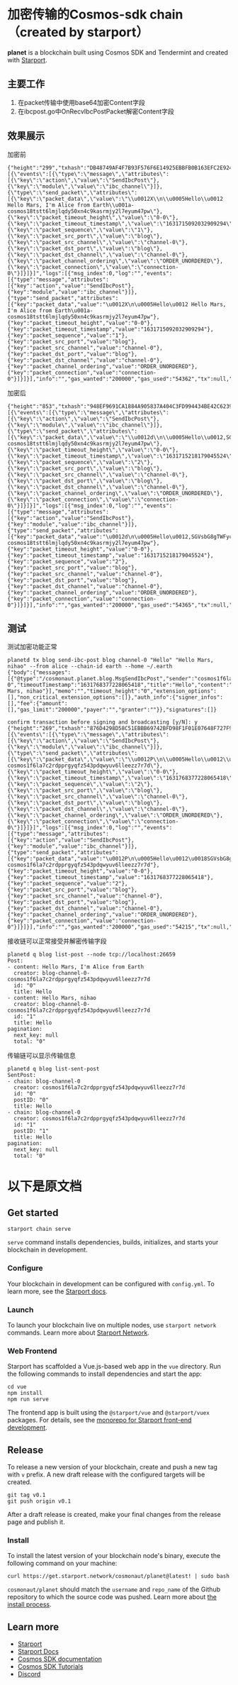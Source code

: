 # 加密传输的Cosmos-sdk chain（created by starport）
**planet** is a blockchain built using Cosmos SDK and Tendermint and created with [Starport](https://github.com/tendermint/starport).
## 主要工作
1. 在packet传输中使用base64加密Content字段
2. 在ibcpost.go中OnRecvIbcPostPacket解密Content字段
## 效果展示
加密前
```
{"height":"299","txhash":"DB48749AF4F7B93F576F6E14925EBBFB0B163EFC2E9247828DAF8010000750CE","codespace":"","code":0,"data":"0A0D0A0B53656E64496263506F7374","raw_log":"[{\"events\":[{\"type\":\"message\",\"attributes\":[{\"key\":\"action\",\"value\":\"SendIbcPost\"},{\"key\":\"module\",\"value\":\"ibc_channel\"}]},{\"type\":\"send_packet\",\"attributes\":[{\"key\":\"packet_data\",\"value\":\"\\u0012X\\n\\u0005Hello\\u0012 Hello Mars, I'm Alice from Earth\\u001a-cosmos18tstt6lmjlqdy50xn4c9kasrmjy2l7eyum47pw\"},{\"key\":\"packet_timeout_height\",\"value\":\"0-0\"},{\"key\":\"packet_timeout_timestamp\",\"value\":\"1631715092032909294\"},{\"key\":\"packet_sequence\",\"value\":\"1\"},{\"key\":\"packet_src_port\",\"value\":\"blog\"},{\"key\":\"packet_src_channel\",\"value\":\"channel-0\"},{\"key\":\"packet_dst_port\",\"value\":\"blog\"},{\"key\":\"packet_dst_channel\",\"value\":\"channel-0\"},{\"key\":\"packet_channel_ordering\",\"value\":\"ORDER_UNORDERED\"},{\"key\":\"packet_connection\",\"value\":\"connection-0\"}]}]}]","logs":[{"msg_index":0,"log":"","events":[{"type":"message","attributes":[{"key":"action","value":"SendIbcPost"},{"key":"module","value":"ibc_channel"}]},{"type":"send_packet","attributes":[{"key":"packet_data","value":"\u0012X\n\u0005Hello\u0012 Hello Mars, I'm Alice from Earth\u001a-cosmos18tstt6lmjlqdy50xn4c9kasrmjy2l7eyum47pw"},{"key":"packet_timeout_height","value":"0-0"},{"key":"packet_timeout_timestamp","value":"1631715092032909294"},{"key":"packet_sequence","value":"1"},{"key":"packet_src_port","value":"blog"},{"key":"packet_src_channel","value":"channel-0"},{"key":"packet_dst_port","value":"blog"},{"key":"packet_dst_channel","value":"channel-0"},{"key":"packet_channel_ordering","value":"ORDER_UNORDERED"},{"key":"packet_connection","value":"connection-0"}]}]}],"info":"","gas_wanted":"200000","gas_used":"54362","tx":null,"timestamp":""}
```
加密后
```
{"height":"853","txhash":"948EF9691CA1884A905837A404C3FD994434BE42C6239C9EADFC0C5F4F6E709E","codespace":"","code":0,"data":"0A0D0A0B53656E64496263506F7374","raw_log":"[{\"events\":[{\"type\":\"message\",\"attributes\":[{\"key\":\"action\",\"value\":\"SendIbcPost\"},{\"key\":\"module\",\"value\":\"ibc_channel\"}]},{\"type\":\"send_packet\",\"attributes\":[{\"key\":\"packet_data\",\"value\":\"\\u0012d\\n\\u0005Hello\\u0012,SGVsbG8gTWFycywgSSdtIEFsaWNlIGZyb20gRWFydGg=\\u001a-cosmos18tstt6lmjlqdy50xn4c9kasrmjy2l7eyum47pw\"},{\"key\":\"packet_timeout_height\",\"value\":\"0-0\"},{\"key\":\"packet_timeout_timestamp\",\"value\":\"1631715218179045524\"},{\"key\":\"packet_sequence\",\"value\":\"2\"},{\"key\":\"packet_src_port\",\"value\":\"blog\"},{\"key\":\"packet_src_channel\",\"value\":\"channel-0\"},{\"key\":\"packet_dst_port\",\"value\":\"blog\"},{\"key\":\"packet_dst_channel\",\"value\":\"channel-0\"},{\"key\":\"packet_channel_ordering\",\"value\":\"ORDER_UNORDERED\"},{\"key\":\"packet_connection\",\"value\":\"connection-0\"}]}]}]","logs":[{"msg_index":0,"log":"","events":[{"type":"message","attributes":[{"key":"action","value":"SendIbcPost"},{"key":"module","value":"ibc_channel"}]},{"type":"send_packet","attributes":[{"key":"packet_data","value":"\u0012d\n\u0005Hello\u0012,SGVsbG8gTWFycywgSSdtIEFsaWNlIGZyb20gRWFydGg=\u001a-cosmos18tstt6lmjlqdy50xn4c9kasrmjy2l7eyum47pw"},{"key":"packet_timeout_height","value":"0-0"},{"key":"packet_timeout_timestamp","value":"1631715218179045524"},{"key":"packet_sequence","value":"2"},{"key":"packet_src_port","value":"blog"},{"key":"packet_src_channel","value":"channel-0"},{"key":"packet_dst_port","value":"blog"},{"key":"packet_dst_channel","value":"channel-0"},{"key":"packet_channel_ordering","value":"ORDER_UNORDERED"},{"key":"packet_connection","value":"connection-0"}]}]}],"info":"","gas_wanted":"200000","gas_used":"54365","tx":null,"timestamp":""}
```
## 测试
测试加密功能正常
```
planetd tx blog send-ibc-post blog channel-0 "Hello" "Hello Mars, nihao" --from alice --chain-id earth --home ~/.earth
{"body":{"messages":[{"@type":"/cosmonaut.planet.blog.MsgSendIbcPost","sender":"cosmos1f6la7c2rdpprgyqfz543pdqwyuv6lleezz7r7d","port":"blog","channelID":"channel-0","timeoutTimestamp":"1631768377228065418","title":"Hello","content":"Hello Mars, nihao"}],"memo":"","timeout_height":"0","extension_options":[],"non_critical_extension_options":[]},"auth_info":{"signer_infos":[],"fee":{"amount":[],"gas_limit":"200000","payer":"","granter":""}},"signatures":[]}

confirm transaction before signing and broadcasting [y/N]: y
{"height":"269","txhash":"876D4298D58C51EBBB69742BFD98F1F01E07648F727F9998FF60F798E3A346FC","codespace":"","code":0,"data":"0A0D0A0B53656E64496263506F7374","raw_log":"[{\"events\":[{\"type\":\"message\",\"attributes\":[{\"key\":\"action\",\"value\":\"SendIbcPost\"},{\"key\":\"module\",\"value\":\"ibc_channel\"}]},{\"type\":\"send_packet\",\"attributes\":[{\"key\":\"packet_data\",\"value\":\"\\u0012P\\n\\u0005Hello\\u0012\\u0018SGVsbG8gTWFycywgbmloYW8=\\u001a-cosmos1f6la7c2rdpprgyqfz543pdqwyuv6lleezz7r7d\"},{\"key\":\"packet_timeout_height\",\"value\":\"0-0\"},{\"key\":\"packet_timeout_timestamp\",\"value\":\"1631768377228065418\"},{\"key\":\"packet_sequence\",\"value\":\"2\"},{\"key\":\"packet_src_port\",\"value\":\"blog\"},{\"key\":\"packet_src_channel\",\"value\":\"channel-0\"},{\"key\":\"packet_dst_port\",\"value\":\"blog\"},{\"key\":\"packet_dst_channel\",\"value\":\"channel-0\"},{\"key\":\"packet_channel_ordering\",\"value\":\"ORDER_UNORDERED\"},{\"key\":\"packet_connection\",\"value\":\"connection-0\"}]}]}]","logs":[{"msg_index":0,"log":"","events":[{"type":"message","attributes":[{"key":"action","value":"SendIbcPost"},{"key":"module","value":"ibc_channel"}]},{"type":"send_packet","attributes":[{"key":"packet_data","value":"\u0012P\n\u0005Hello\u0012\u0018SGVsbG8gTWFycywgbmloYW8=\u001a-cosmos1f6la7c2rdpprgyqfz543pdqwyuv6lleezz7r7d"},{"key":"packet_timeout_height","value":"0-0"},{"key":"packet_timeout_timestamp","value":"1631768377228065418"},{"key":"packet_sequence","value":"2"},{"key":"packet_src_port","value":"blog"},{"key":"packet_src_channel","value":"channel-0"},{"key":"packet_dst_port","value":"blog"},{"key":"packet_dst_channel","value":"channel-0"},{"key":"packet_channel_ordering","value":"ORDER_UNORDERED"},{"key":"packet_connection","value":"connection-0"}]}]}],"info":"","gas_wanted":"200000","gas_used":"54215","tx":null,"timestamp":""}
```
接收链可以正常接受并解密传输字段
```
planetd q blog list-post --node tcp://localhost:26659
Post:
- content: Hello Mars, I'm Alice from Earth
  creator: blog-channel-0-cosmos1f6la7c2rdpprgyqfz543pdqwyuv6lleezz7r7d
  id: "0"
  title: Hello
- content: Hello Mars, nihao
  creator: blog-channel-0-cosmos1f6la7c2rdpprgyqfz543pdqwyuv6lleezz7r7d
  id: "1"
  title: Hello
pagination:
  next_key: null
  total: "0"
```
传输链可以显示传输信息
```
planetd q blog list-sent-post
SentPost:
- chain: blog-channel-0
  creator: cosmos1f6la7c2rdpprgyqfz543pdqwyuv6lleezz7r7d
  id: "0"
  postID: "0"
  title: Hello
- chain: blog-channel-0
  creator: cosmos1f6la7c2rdpprgyqfz543pdqwyuv6lleezz7r7d
  id: "1"
  postID: "1"
  title: Hello
pagination:
  next_key: null
  total: "0"
```
# 以下是原文档
## Get started

```
starport chain serve
```

`serve` command installs dependencies, builds, initializes, and starts your blockchain in development.

### Configure

Your blockchain in development can be configured with `config.yml`. To learn more, see the [Starport docs](https://docs.starport.network).

### Launch

To launch your blockchain live on multiple nodes, use `starport network` commands. Learn more about [Starport Network](https://github.com/tendermint/spn).

### Web Frontend

Starport has scaffolded a Vue.js-based web app in the `vue` directory. Run the following commands to install dependencies and start the app:

```
cd vue
npm install
npm run serve
```

The frontend app is built using the `@starport/vue` and `@starport/vuex` packages. For details, see the [monorepo for Starport front-end development](https://github.com/tendermint/vue).

## Release
To release a new version of your blockchain, create and push a new tag with `v` prefix. A new draft release with the configured targets will be created.

```
git tag v0.1
git push origin v0.1
```

After a draft release is created, make your final changes from the release page and publish it.

### Install
To install the latest version of your blockchain node's binary, execute the following command on your machine:

```
curl https://get.starport.network/cosmonaut/planet@latest! | sudo bash
```
`cosmonaut/planet` should match the `username` and `repo_name` of the Github repository to which the source code was pushed. Learn more about [the install process](https://github.com/allinbits/starport-installer).

## Learn more

- [Starport](https://github.com/tendermint/starport)
- [Starport Docs](https://docs.starport.network)
- [Cosmos SDK documentation](https://docs.cosmos.network)
- [Cosmos SDK Tutorials](https://tutorials.cosmos.network)
- [Discord](https://discord.gg/W8trcGV)
